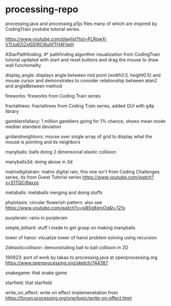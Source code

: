 # processing-repo
processing.java and processing.p5js files many of which are inspired by CodingTrain youtube tutorial series.

https://www.youtube.com/playlist?list=PLRqwX-V7Uu6ZiZxtDDRCi6uhfTH4FilpH

AStarPathfinding: A* pathfinding algorithm visualization from CodingTrain tutorial updated with start and reset buttons and drag the mouse to draw wall functionality 

display_angle: displays angle between mid point (width*0.5, height*0.5) and mouse cursor and demonstrates to consider relationship between atan2 and angleBetween method

fireworks: fireworks from Coding Train series

fractaltrees: fractaltrees from Coding Train series, added GUI with g4p library

gamblersfallacy: 1 million gamblers going for 1% chance, shows mean mode median standard deviation

gridandneighbors: mouse over single array of grid to display what the mouse is pointing and its neighbors

manyballs: balls doing 2 dimensional elastic collision

manyballs3d: doing above in 3d

matrixdigitalrain: matrix digital rain, this one isn't from Coding Challenges series, its from Guest Tutorial series https://www.youtube.com/watch?v=S1TQCi9axzg

metaballs: metaballs merging and doing stuffs

phylotaxis: circular flowerish pattern. also see https://www.youtube.com/watch?v=sj8Sg8qnjOg&t=121s

purplerain: rains in purplerain

simple_billiard: stuff I made to get grasp on making manyballs

tower of hanoi: visualize tower of hanoi problem solving using recursion

2delasticcollision: demonstrating ball to ball collision in 2D

190923: port of work by takao to processing.java at openprocessing.org https://www.openprocessing.org/sketch/744387

snakegame: that snake game

starfield: that starfield

write_on_effect: write on effect implemenetation from https://forum.processing.org/one/topic/write-on-effect.html